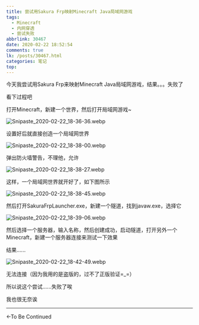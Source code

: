 ```yaml
---
title: 尝试用Sakura Frp映射Minecraft Java局域网游戏
tags:
  - Minecraft
  - 内网穿透
  - 尝试失败
abbrlink: 30467
date: 2020-02-22 18:52:54
comments: true
lk: /posts/30467.html
categories: 笔记
top:
---
```

今天我尝试用Sakura Frp来映射Minecraft Java局域网游戏，结果。。。失败了

看下过程吧

打开Minecraft，新建一个世界，然后打开局域网游戏~

![Snipaste_2020-02-22_18-36-36.webp](https://pic.lijiakaijun.cyou/30467/hxSrLUnCebPfiOl.webp)

设置好后就直接创造一个局域网世界

![Snipaste_2020-02-22_18-38-00.webp](https://pic.lijiakaijun.cyou/30467/BqGC35WonONHDFX.webp)

弹出防火墙警告，不理他，允许

![Snipaste_2020-02-22_18-38-27.webp](https://pic.lijiakaijun.cyou/30467/rH5V7hMUop3SZ18.webp)

这样，一个局域网世界就开好了，如下图所示

![Snipaste_2020-02-22_18-38-45.webp](https://pic.lijiakaijun.cyou/30467/97EGakTpMhQRCqN.webp)

然后打开SakuraFrpLauncher.exe，新建一个隧道，找到javaw.exe，选择它

![Snipaste_2020-02-22_18-39-06.webp](https://pic.lijiakaijun.cyou/30467/IfArMgeBjbdpD83.webp)

然后选择一个服务器，输入名称，然后创建成功，启动隧道，打开另外一个Minecraft，新建一个服务器连接来测试一下效果

结果......

![Snipaste_2020-02-22_18-42-49.webp](https://pic.lijiakaijun.cyou/30467/w9Y5GZOjXA4oyNt.webp)

无法连接（因为我用的是盗版的，过不了正版验证=_=）

所以说这个尝试......失败了唉

我也很无奈诶

---

←To Be Continued